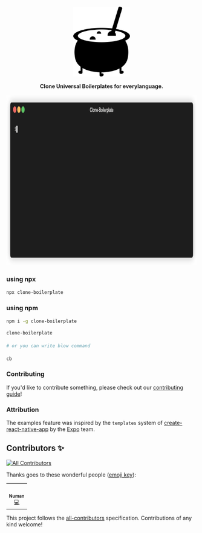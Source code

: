 <!-- Title -->
<p align="center">
<img src="/media/boilerplateIcon.png" alt="alt text" width="150"/>
</p>

<!-- Header -->

<p align="center">
  <b>Clone Universal Boilerplates for everylanguage.</b>
  <br />
</p>

<p align="center">
  <img height="450" src="/media/demo.gif?raw=true">
</p>

<!-- Body -->

### using npx
```sh
npx clone-boilerplate
```


### using npm
```sh
npm i -g clone-boilerplate
```

```sh
clone-boilerplate

# or you can write blow command

cb
```

### Contributing

If you'd like to contribute something, please check out our [contributing guide](https://github.com/nomi9995/clone-boilerplate/blob/master/contributing.md "contributing guide")!

### Attribution

The examples feature was inspired by the `templates` system of [create-react-native-app](https://github.com/expo/create-react-native-app) by the [Expo](https://vercel.com/) team.


<!-- Footer -->

## Contributors ✨

<!-- ALL-CONTRIBUTORS-BADGE:START - Do not remove or modify this section -->
[![All Contributors](https://img.shields.io/badge/all_contributors-1-orange.svg?style=flat-square)](#contributors-)
<!-- ALL-CONTRIBUTORS-BADGE:END -->

Thanks goes to these wonderful people ([emoji key](https://allcontributors.org/docs/en/emoji-key)):

<!-- ALL-CONTRIBUTORS-LIST:START - Do not remove or modify this section -->
<!-- prettier-ignore-start -->
<!-- markdownlint-disable -->
<table>
  <tr>
    <td align="center"><a href="https://github.com/nomi9995"><img src="https://avatars2.githubusercontent.com/u/36044436?v=4" width="100px;" alt=""/><br /><sub><b>Numan</b></sub></a><br /><a href="https://github.com/expo/examples/commits?author=nomi9995" title="Code">💻</a></td>
  </tr>
</table>

<!-- markdownlint-enable -->
<!-- prettier-ignore-end -->
<!-- ALL-CONTRIBUTORS-LIST:END -->

This project follows the [all-contributors](https://github.com/all-contributors/all-contributors) specification. Contributions of any kind welcome!
